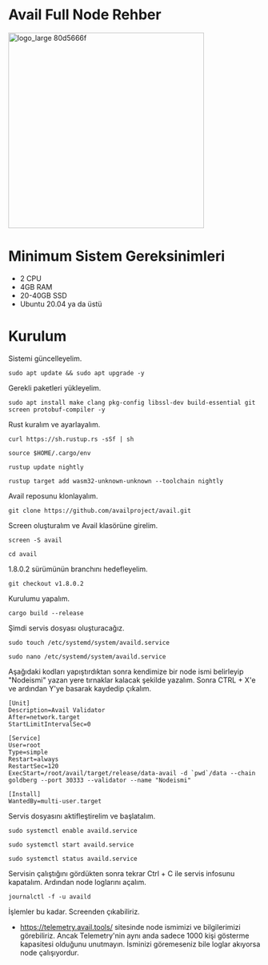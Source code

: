 # Avail Full Node Rehber

<img width="391" alt="logo_large 80d5666f" src="https://github.com/ExodusTR/Avail/assets/98022535/57cafddf-f548-4a4b-a4aa-15e6da536237">

# Minimum Sistem Gereksinimleri

* 2 CPU
* 4GB RAM
* 20-40GB SSD
* Ubuntu 20.04 ya da üstü

# Kurulum

Sistemi güncelleyelim.

```
sudo apt update && sudo apt upgrade -y
```
Gerekli paketleri yükleyelim.

```
sudo apt install make clang pkg-config libssl-dev build-essential git screen protobuf-compiler -y
```
Rust kuralım ve ayarlayalım.

```
curl https://sh.rustup.rs -sSf | sh
```
```
source $HOME/.cargo/env
```
```
rustup update nightly
```
```
rustup target add wasm32-unknown-unknown --toolchain nightly
```
Avail reposunu klonlayalım.

```
git clone https://github.com/availproject/avail.git
```
Screen oluşturalım ve Avail klasörüne girelim.

```
screen -S avail
```
```
cd avail
```
1.8.0.2 sürümünün branchını hedefleyelim.

```
git checkout v1.8.0.2
```

Kurulumu yapalım.

```
cargo build --release
```

Şimdi servis dosyası oluşturacağız.

```
sudo touch /etc/systemd/system/availd.service
```
```
sudo nano /etc/systemd/system/availd.service
```

Aşağıdaki kodları yapıştırdıktan sonra kendimize bir node ismi belirleyip "Nodeismi" yazan yere tırnaklar kalacak şekilde yazalım. Sonra CTRL + X'e ve ardından Y'ye basarak kaydedip çıkalım.

```
[Unit]
Description=Avail Validator
After=network.target
StartLimitIntervalSec=0

[Service]
User=root
Type=simple
Restart=always
RestartSec=120
ExecStart=/root/avail/target/release/data-avail -d `pwd`/data --chain goldberg --port 30333 --validator --name "Nodeismi"

[Install]
WantedBy=multi-user.target
```

Servis dosyasını aktifleştirelim ve başlatalım.

```
sudo systemctl enable availd.service
```
```
sudo systemctl start availd.service
```
```
sudo systemctl status availd.service
```
Servisin çalıştığını gördükten sonra tekrar Ctrl + C ile servis infosunu kapatalım. Ardından node loglarını açalım.

```
journalctl -f -u availd
```
İşlemler bu kadar. Screenden çıkabiliriz.

* https://telemetry.avail.tools/ sitesinde node ismimizi ve bilgilerimizi görebiliriz. 
Ancak Telemetry'nin aynı anda sadece 1000 kişi gösterme kapasitesi olduğunu unutmayın. İsminizi göremeseniz bile loglar akıyorsa node çalışıyordur. 


 

